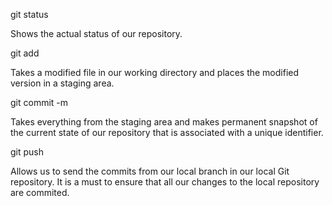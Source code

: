 git status 

Shows the actual status of our repository.

git add

Takes a modified file in our working directory and places the modified version in a staging area. 

git commit -m

Takes everything from the staging area and makes permanent snapshot of the current state of our repository that is associated with a unique identifier.

git push

Allows us to send the commits from our local branch in our local Git repository. It is a must to ensure that all our changes to the local repository are commited.





